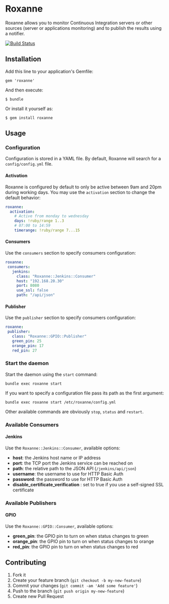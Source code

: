 # Roxanne

Roxanne allows you to monitor Continuous Integration servers or other sources (server or
applications monitoring) and to publish the results using a notifier.

[![Build Status](https://travis-ci.org/servebox/roxanne.png)](https://travis-ci.org/servebox/roxanne)

## Installation

Add this line to your application's Gemfile:

    gem 'roxanne'

And then execute:

    $ bundle

Or install it yourself as:

    $ gem install roxanne

## Usage

### Configuration

Configuration is stored in a YAML file. By default, Roxanne will search for a `config/config.yml`
file.

#### Activation

Roxanne is configured by default to only be active between 9am and 20pm during working days. You
may use the `activation` section to change the default behavior:

```yaml
roxanne:
  activation:
    # Active from monday to wednesday
    days: !ruby/range 1..3
    # 07:00 to 14:59
    timerange: !ruby/range 7...15
```

#### Consumers

Use the `consumers` section to specify consumers configuration:

```yaml
roxanne:
 consumers:
   jenkins:
     class: "Roxanne::Jenkins::Consumer"
     host: "192.168.20.30"
     port: 8080
     use_ssl: false
     path: "/api/json"
```

#### Publisher

Use the `publisher` section to specify consumers configuration:

```yaml
roxanne:
 publisher:
   class: "Roxanne::GPIO::Publisher"
   green_pin: 25
   orange_pin: 17
   red_pin: 27
```

### Start the daemon

Start the daemon using the `start` command:

```
bundle exec roxanne start
```

If you want to specify a configuration file pass its path as the first argument:

```
bundle exec roxanne start /etc/roxanne/config.yml
```

Other available commands are obviously `stop`, `status` and `restart`.

### Available Consumers

#### Jenkins

Use the `Roxanne::Jenkins::Consumer`, available options:

* **host**: the Jenkins host name or IP address
* **port**: the TCP port the Jenkins service can be reached on
* **path**: the relative path to the JSON API (`/jenkins/api/json`)
* **username**: the username to use for HTTP Basic Auth
* **password**: the password to use for HTTP Basic Auth
* **disable_certificate_verification** : set to true if you use a self-signed SSL certificate

### Available Publishers

#### GPIO

Use the `Roxanne::GPIO::Consumer`, available options:

* **green_pin**: the GPIO pin to turn on when status changes to green
* **orange_pin**: the GPIO pin to turn on when status changes to orange
* **red_pin**: the GPIO pin to turn on when status changes to red

## Contributing

1. Fork it
2. Create your feature branch (`git checkout -b my-new-feature`)
3. Commit your changes (`git commit -am 'Add some feature'`)
4. Push to the branch (`git push origin my-new-feature`)
5. Create new Pull Request
